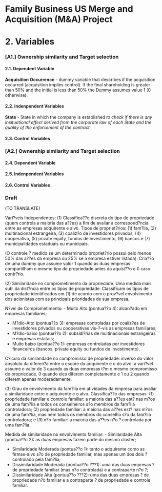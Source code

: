 # Family Business US Merge and Acquisition (M&A) Project

# 2. Variables  
### [**A1.**] Ownership similarity and Target selection  
  
#### **2.1. Dependent Variable**  
**Acquisition Occurrence** - dummy variable that describes if the acquisition occurred (acquisition implies control). If the final shareholding is greater than 50% and the initial is less than 50% the Dummy assumes value 1 (0 otherwise).  
  
#### **2.2. Indenpendent Variables**  
**State** - State in which the company is established 
*to check if there is any insituational effect derived from the corporate law of each State and the quality of the enforcement of the contract*  

#### **2.3. Control Variables**  
  
  
### [**A2.**] Ownership similarity and Target selection
#### **2.4. Dependent Variable**
#### **2.5. Indenpendent Variables**
#### **2.6. Control Variables**
  
  
  
  
### Draft
(TO TRANSLATE)

Vari?veis Independentes:
       (1)   Classifica??o discreta do tipo de propriedade (quem controla a maioria das a??es) 
 a fim de avaliar a correspond?ncia entre as empresas adquirente e alvo. Tipos de propriet?rios: 
       (1) fam?lia, 
 (2) multinacional estrangeira, 
 (3) coaliz?o de investidores privados, 
 (4) cooperativa, 
 (5) private equity, fundos de investimento, 
 (6) bancos e 
 (7) municipalidades estaduais ou municipais.
 
 (O controle ? medido se um determinado propriet?rio possui pelo menos 50% das a??es da empresa ou 
       25% se a empresa estiver listada).
 Cria??o de uma dummy que assume valor 1 quando as duas empresas compartilham o mesmo tipo de propriedade 
 antes da aquisi??o e 0 caso contr?rio.
 
 (2)	Similaridade no comprometimento da propriedade. Uma medida mais sutil da dist?ncia entre os tipos de 
 propriedade.
 Classificam os tipos de propriedade identificados em (1) de acordo com o prov?vel envolvimento dos 
 acionistas com as principais prioridades de sua empresa.
 
 N?vel de Comprometimento: 
       - Muito Alto (pontua??o 4): alcan?ado em empresas familiares;
 - M?dio-Alto (pontua??o 3): empresas controladas por coaliz?es de investidores privados ou cooperativas vis-?-vis as empresas familiares;
 - M?dio-baixo (pontua??o 2): subsidi?rias de multinacionais estrangeiras e empresas estatais;
 - Muito baixo (pontua??o 1): empresas controladas por investidores financeiros (bancos, private equity ou fundos de investimento).
 
 C?lculo da similaridade no compromisso de propriedade: 
       inverso do valor absoluto da diferen?a entre o escore do adquirente e o do alvo: 
       a vari?vel assume o valor de 
 3 quando as duas empresas t?m o mesmo compromisso de propriedade, 
 0 quando eles diferem completamente e 1 ou 2 quando diferem apenas moderadamente.
 
 (3)	Grau de envolvimento da fam?lia em atividades da empresa para avaliar a similaridade entre o 
 adquirente e o alvo.
 Classifica??o das empresas: 
       (1) propriedade familiar e controle familiar: a maioria das a??es est? nas m?os de uma 
 fam?lia e todos os conselheiros s?o membros da fam?lia controladora; 
 (2) propriedade familiar: a maioria das a??es est? nas m?os de uma fam?lia, 
 mas nem todos os membros do conselho s?o da fam?lia controladora; e 
 (3) n?o familiar: a maioria das a??es n?o ? controlada por uma fam?lia
 
 Medida de similaridade no envolvimento familiar: 
       - Similaridade Alta (pontua??o 2): as duas empresas fazem parte do mesmo cluster;
 - Similaridade Moderada (pontua??o 1): tanto o adquirente como as firmas-alvo s?o de propriedade familiar, mas apenas um dos dois ? controlado pela fam?lia;
 - Dissimilaridade Moderada (pontua??o ???1): uma das duas empresas ? de propriedade familiar (mas n?o controlada) e a contraparte n?o ?;
 - Dissimilaridade Alta (pontua??o ???2): uma das duas empresas ? de propriedade n?o familiar e a contraparte ? de propriedade e controle familiar.
